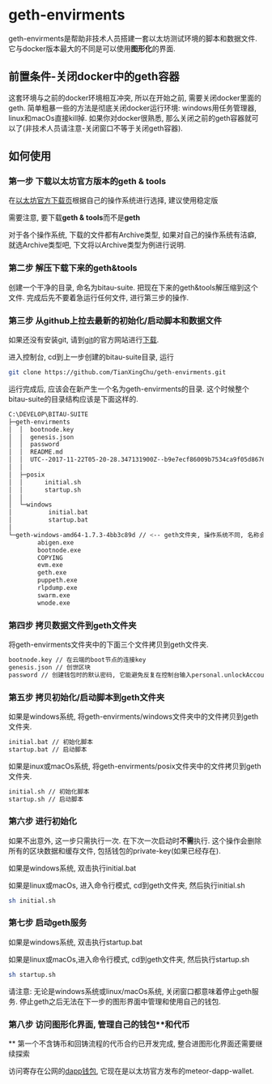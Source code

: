 # geth-envirments

geth-envirments是帮助非技术人员搭建一套以太坊测试环境的脚本和数据文件. 它与docker版本最大的不同是可以使用**图形化**的界面.

## 前置条件-关闭docker中的geth容器
 这套环境与之前的docker环境相互冲突, 所以在开始之前, 需要关闭docker里面的geth. 简单粗暴一些的方法是彻底关闭docker运行环境: windows用任务管理器, linux和macOs直接kill掉. 如果你对docker很熟悉, 那么关闭之前的geth容器就可以了(非技术人员请注意-关闭窗口不等于关闭geth容器).

## 如何使用

### 第一步 下载以太坊官方版本的geth & tools
在[以太坊官方下载页](https://geth.ethereum.org/downloads/)根据自己的操作系统进行选择, 建议使用稳定版

需要注意, 要下载**geth & tools**而不是**geth**

对于各个操作系统, 下载的文件都有Archive类型, 如果对自己的操作系统有洁癖, 就选Archive类型吧, 下文将以Archive类型为例进行说明.

### 第二步 解压下载下来的geth&tools
创建一个干净的目录, 命名为bitau-suite. 把现在下来的geth&tools解压缩到这个文件. 完成后先不要着急运行任何文件, 进行第三步的操作.

### 第三步 从github上拉去最新的初始化/启动脚本和数据文件
如果还没有安装git, 请到[git](https://git-scm.com/)的官方网站进行[下载](https://git-scm.com/downloads).

进入控制台, cd到上一步创建的bitau-suite目录, 运行
```sh
git clone https://github.com/TianXingChu/geth-envirments.git
```
运行完成后, 应该会在新产生一个名为geth-envirments的目录. 这个时候整个bitau-suite的目录结构应该是下面这样的.
```sh
C:\DEVELOP\BITAU-SUITE
├─geth-envirments
│  │  bootnode.key
│  │  genesis.json
│  │  password
│  │  README.md
│  │  UTC--2017-11-22T05-20-28.347131900Z--b9e7ecf86009b7534ca9f05d867631ca391ea2cd
│  │
│  ├─posix
│  │      initial.sh
│  │      startup.sh
│  │
│  └─windows
│          initial.bat
│          startup.bat
│
└─geth-windows-amd64-1.7.3-4bb3c89d // <-- geth文件夹, 操作系统不同, 名称会不同, 下文统称为"geth文件夹"
        abigen.exe
        bootnode.exe
        COPYING
        evm.exe
        geth.exe
        puppeth.exe
        rlpdump.exe
        swarm.exe
        wnode.exe
```

### 第四步 拷贝数据文件到geth文件夹
将geth-envirments文件夹中的下面三个文件拷贝到geth文件夹.
```sh
bootnode.key // 在云端的boot节点的连接key
genesis.json // 创世区块
password // 创建钱包时的默认密码, 它能避免反复在控制台输入personal.unlockAccount()
```

### 第五步 拷贝初始化/启动脚本到geth文件夹
如果是windows系统, 将geth-envirments/windows文件夹中的文件拷贝到geth文件夹.
```sh
initial.bat // 初始化脚本
startup.bat // 启动脚本
```
如果是inux或macOs系统, 将geth-envirments/posix文件夹中的文件拷贝到geth文件夹.
```sh
initial.sh // 初始化脚本
startup.sh // 启动脚本
```

### 第六步 进行初始化
如果不出意外, 这一步只需执行一次. 在下次一次启动时**不需**执行. 这个操作会删除所有的区块数据和缓存文件, 包括钱包的private-key(如果已经存在).

如果是windows系统, 双击执行initial.bat

如果是linux或macOs, 进入命令行模式, cd到geth文件夹, 然后执行initial.sh
```sh
sh initial.sh
```

### 第七步 启动geth服务

如果是windows系统, 双击执行startup.bat

如果是linux或macOs,进入命令行模式, cd到geth文件夹, 然后执行startup.sh
```sh
sh startup.sh
```

请注意: 无论是windows系统或linux/macOs系统, 关闭窗口都意味着停止geth服务. 停止geth之后无法在下一步的图形界面中管理和使用自己的钱包.

### 第八步 访问图形化界面, 管理自己的钱包**和代币
** 第一个不含铸币和回铸流程的代币合约已开发完成, 整合进图形化界面还需要继续探索

访问寄存在公网的[dapp钱包](http://bitgd.io), 它现在是以太坊官方发布的meteor-dapp-wallet.
